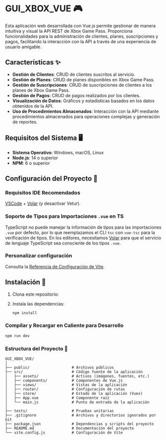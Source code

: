 # GUI_XBOX_VUE 🎮

Esta aplicación web desarrollada con Vue.js permite gestionar de manera intuitiva y visual la API REST de Xbox Game Pass. Proporciona funcionalidades para la administración de clientes, planes, suscripciones y pagos, facilitando la interacción con la API a través de una experiencia de usuario amigable.

## Características ✨

- **Gestión de Clientes**: CRUD de clientes suscritos al servicio.
- **Gestión de Planes**: CRUD de planes disponibles en Xbox Game Pass.
- **Gestión de Suscripciones**: CRUD de suscripciones de clientes a los planes de Xbox Game Pass.
- **Gestión de Pagos**: CRUD de pagos realizados por los clientes.
- **Visualización de Datos**: Gráficos y estadísticas basados en los datos obtenidos de la API.
- **Uso de Procedimientos Almacenados**: Interacción con la API mediante procedimientos almacenados para operaciones complejas y generación de reportes.

## Requisitos del Sistema 🖥️

- **Sistema Operativo**: Windows, macOS, Linux
- **Node.js**: 14 o superior
- **NPM**: 6 o superior

## Configuración del Proyecto 🔧

### Requisitos IDE Recomendados

[VSCode](https://code.visualstudio.com/) + [Volar](https://marketplace.visualstudio.com/items?itemName=Vue.volar) (y desactivar Vetur).

### Soporte de Tipos para Importaciones `.vue` en TS

TypeScript no puede manejar la información de tipos para las importaciones `.vue` por defecto, por lo que reemplazamos el CLI `tsc` con `vue-tsc` para la verificación de tipos. En los editores, necesitamos [Volar](https://marketplace.visualstudio.com/items?itemName=Vue.volar) para que el servicio de lenguaje TypeScript sea consciente de los tipos `.vue`.

### Personalizar configuración

Consulta la [Referencia de Configuración de Vite](https://vitejs.dev/config/).

## Instalación 🔧

1. Clona este repositorio:

2. Instala las dependencias:

    ```sh
    npm install
    ```

### Compilar y Recargar en Caliente para Desarrollo

  ```sh
  npm run dev
  ```

### Estructura del Proyecto 📁
  ```
GUI_XBOX_VUE/
│
├── public/                   # Archivos públicos
├── src/                      # Código fuente de la aplicación
│   ├── assets/               # Activos (imágenes, fuentes, etc.)
│   ├── components/           # Componentes de Vue.js
│   ├── views/                # Vistas de la aplicación
│   ├── router/               # Configuración de rutas
│   ├── store/                # Estado de la aplicación (Vuex)
│   ├── App.vue               # Componente raíz
│   └── main.js               # Punto de entrada de la aplicación
│
├── tests/                    # Pruebas unitarias
├── .gitignore                # Archivos y directorios ignorados por Git
├── package.json              # Dependencias y scripts del proyecto
├── README.md                 # Documentación del proyecto
└── vite.config.js            # Configuración de Vite
  ```
